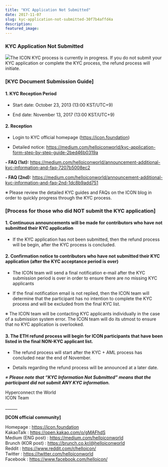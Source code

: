 ```yaml
---
title: "KYC Application Not Submitted"
date: 2017-11-07
slug: kyc-application-not-submitted-30f7b4affd4a
description:
featured_image:
---
```


### **KYC Application Not Submitted**

![](https://cdn-images-1.medium.com/max/800/0*kTfa5GF7H7SWCsdo.)The ICON KYC process is currently in progress. If you do not submit your KYC application or complete the KYC process, the refund process will initiate.

### **[KYC Document Submission Guide]**

#### **1. KYC Reception Period**

- Start date: October 23, 2013 (13:00 KST/UTC+9)

- End date: November 13, 2017 (13:00 KST/UTC+9)

#### **2. Reception**

- Login to KYC official homepage (<https://icon.foundation>)

- Detailed notice: <https://medium.com/helloiconworld/kyc-application-form-step-by-step-guide-2bed46b0319a>

**- FAQ (1st):** <https://medium.com/helloiconworld/announcement-additional-kyc-information-and-faq-7207b5008ec2>

**- FAQ (2nd):** <https://medium.com/helloiconworld/announcement-additional-kyc-information-and-faq-2nd-1dc8b9add751>

※ Please review the detailed KYC guides and FAQs on the ICON blog in order to quickly progress through the KYC process.

### **[Process for those who did NOT submit the KYC application]**

#### **1. Continuous announcements will be made for contributors who have not submitted their KYC application**

- If the KYC application has not been submitted, then the refund process will be begin, after the KYC process is concluded.

#### **2. Confirmation notice to contributors who have not submitted their KYC application (after the KYC acceptance period is over)**

- The ICON team will send a final notification e-mail after the KYC submission period is over in order to ensure there are no missing KYC applicants

- If the final notification email is not replied, then the ICON team will determine that the participant has no intention to complete the KYC process and will be excluded from the final KYC list.

※ The ICON team will be contacting KYC applicants individually in the case of a submission system error. The ICON team will do its utmost to ensure that no KYC application is overlooked.

#### **3. The ETH refund process will begin for ICON participants that have been listed in the final NON-KYC applicant list.**

- The refund process will start after the KYC + AML process has concluded near the end of November.

- Details regarding the refund process will be announced at a later date.

*※* ***Please note that “KYC Information Not Submitted” means that the participant did not submit ANY KYC information.***

Hyperconnect the World  
ICON Team

\_\_\_\_\_\_

**[ICON official community]**

Homepage : <https://icon.foundation>  
KakaoTalk : <https://open.kakao.com/o/gMAFhdS>  
Medium (ENG post) : <https://medium.com/helloiconworld>  
Brunch (KOR post) : <https://brunch.co.kr/@helloiconworld>  
Reddit : <https://www.reddit.com/r/helloicon/>  
Twitter : <https://twitter.com/helloiconworld>  
Facebook : <https://www.facebook.com/helloicon/>

